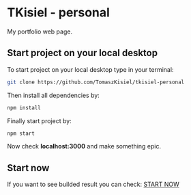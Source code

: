 # TKisiel - personal
My portfolio web page.

## Start project on your local desktop

To start project on your local desktop type in your terminal:
``` bash
git clone https://github.com/TomaszKisiel/tkisiel-personal
```
Then install all dependencies by:
``` bash
npm install
```
Finally start project by:
``` bash
npm start
```
Now check **localhost:3000** and make something epic.
## Start now
If you want to see builded result you can check: [START NOW](https://tkisiel.pl)

